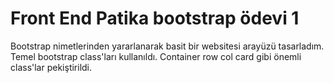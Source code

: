 # Front End Patika bootstrap ödevi 1
Bootstrap nimetlerinden yararlanarak basit bir websitesi arayüzü tasarladım. Temel bootstrap class'ları kullanıldı. Container row col card gibi önemli class'lar pekiştirildi. 

